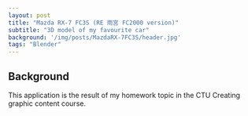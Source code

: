 ```yaml
---
layout: post
title: "Mazda RX-7 FC3S (RE 雨宮 FC2000 version)"
subtitle: "3D model of my favourite car"
background: '/img/posts/MazdaRX-7FC3S/header.jpg'
tags: "Blender"
---
```

## Background

This application is the result of my homework topic in the CTU Creating graphic content course.



